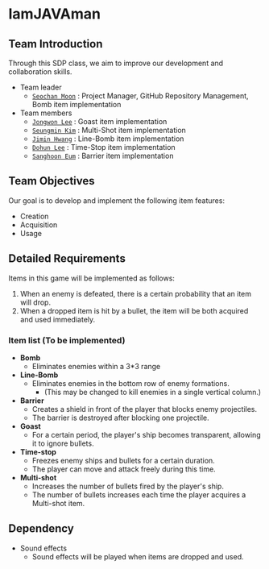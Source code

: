# IamJAVAman

## Team Introduction

Through this SDP class, we aim to improve our development and collaboration skills.

- Team leader
    - [`Seochan Moon`](https://github.com/dev-moonsc) : Project Manager, GitHub Repository Management, Bomb item implementation
- Team members
    - [`Jongwon Lee`](https://github.com/javadocq) : Goast item implementation
    - [`Seungmin Kim`](https://github.com/smeasylife) : Multi-Shot item implementation
    - [`Jimin Hwang`](https://github.com/specture258) : Line-Bomb item implementation
    - [`Dohun Lee`](https://github.com/D0hunLee) : Time-Stop item implementation
    - [`Sanghoon Eum`](https://github.com/bamcasa) : Barrier item implementation

## Team Objectives

Our goal is to develop and implement the following item features:

- Creation
- Acquisition
- Usage

## Detailed Requirements

Items in this game will be implemented as follows:

1. When an enemy is defeated, there is a certain probability that an item will drop.
2. When a dropped item is hit by a bullet, the item will be both acquired and used immediately.

### Item list (To be implemented)

- **Bomb**
    - Eliminates enemies within a 3*3 range
- **Line-Bomb**
    - Eliminates enemies in the bottom row of enemy formations.
      - (This may be changed to kill enemies in a single vertical column.)
- **Barrier**
    - Creates a shield in front of the player that blocks enemy projectiles.
    - The barrier is destroyed after blocking one projectile.
- **Goast**
    - For a certain period, the player's ship becomes transparent, allowing it to ignore bullets.
- **Time-stop**
    - Freezes enemy ships and bullets for a certain duration.
    - The player can move and attack freely during this time.
- **Multi-shot**
    - Increases the number of bullets fired by the player's ship.
    - The number of bullets increases each time the player acquires a Multi-shot item.

## Dependency

- Sound effects
    - Sound effects will be played when items are dropped and used. 